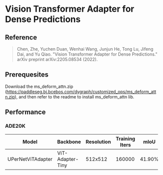 # Vision Transformer Adapter for Dense Predictions

## Reference

> Chen, Zhe, Yuchen Duan, Wenhai Wang, Junjun He, Tong Lu, Jifeng Dai, and Yu Qiao. "Vision Transformer Adapter for Dense Predictions." arXiv preprint arXiv:2205.08534 (2022).

## Prerequesites

Download the ms_deform_attn.zip (https://paddleseg.bj.bcebos.com/dygraph/customized_ops/ms_deform_attn.zip), and then refer to the readme to install ms_deform_attn lib.  
## Performance

### ADE20K

| Model | Backbone | Resolution | Training Iters | mIoU | mIoU (flip) | mIoU (ms+flip) | Links |
|-|-|-|-|-|-|-|-|
|UPerNetViTAdapter|ViT-Adapter-Tiny|512x512|160000|41.90%|-|-|[model](https://paddleseg.bj.bcebos.com/dygraph/ade20k/upernet_vit_adapter_tiny_ade20k_512x512_160k/model.pdparams) \| [log](https://paddleseg.bj.bcebos.com/dygraph/ade20k/upernet_vit_adapter_tiny_ade20k_512x512_160k/train_log.txt) \| [vdl](https://paddlepaddle.org.cn/paddle/visualdl/service/app?id=88173046bd09f61da5f48db66baddd7d)|

